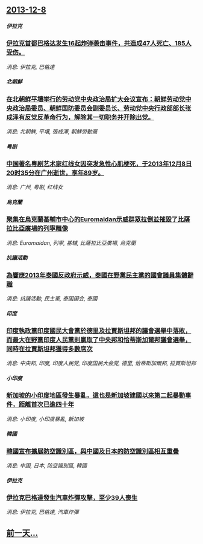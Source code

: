 ## [2013-12-8](/news/2013/12/8/index.md)

##### 伊拉克
### [ 伊拉克首都巴格达发生16起炸弹袭击事件，共造成47人死亡、185人受伤。 ](/news/2013/12/8/伊拉克首都巴格达发生16起炸弹袭击事件-共造成47人死亡-185人受伤.md)
_消息: 伊拉克, 巴格達_

##### 北朝鮮
### [ 在北朝鲜平壤举行的劳动党中央政治局扩大会议宣布：朝鲜劳动党中央政治局委员、朝鲜国防委员会副委员长、劳动党中央行政部部长张成泽有反党反革命行为，解除其一切职务并开除出党。 ](/news/2013/12/8/在北朝鲜平壤举行的劳动党中央政治局扩大会议宣布-朝鲜劳动党中央政治局委员-朝鲜国防委员会副委员长-劳动党中央行政部部长.md)
_消息: 北朝鮮, 平壤, 張成澤, 朝鮮勞動黨_

##### 粤剧
### [ 中国著名粤剧艺术家红线女因突发急性心肌梗死，于2013年12月8日20时35分在广州逝世，享年89岁。](/news/2013/12/8/中国著名粤剧艺术家红线女因突发急性心肌梗死-于2013年12月8日20时35分在广州逝世-享年89岁.md)
_消息: 广州, 粤剧, 红线女_

##### 烏克蘭
### [ 聚集在烏克蘭基輔市中心的Euromaidan示威群眾拉倒並摧毀了比薩拉比亞廣場的列寧雕像 ](/news/2013/12/8/聚集在烏克蘭基輔市中心的Euromaidan示威群眾拉倒並摧毀了比薩拉比亞廣場的列寧雕像.md)
_消息: Euromaidan, 列寧, 基辅, 比薩拉比亞廣場, 烏克蘭_

##### 抗議活動
### [ 為響應2013年泰國反政府示威，泰國在野黨民主黨的國會議員集體辭職 ](/news/2013/12/8/為響應2013年泰國反政府示威-泰國在野黨民主黨的國會議員集體辭職.md)
_消息: 抗議活動, 民主黨, 泰国国会, 泰國_

##### 印度
### [ 印度執政黨印度國民大會黨於德里及拉賈斯坦邦的議會選舉中落敗，而最大在野黨印度人民黨則贏取了中央邦和恰蒂斯加爾邦議會選舉，同時在拉賈斯坦邦獲得多數席次 ](/news/2013/12/8/印度執政黨印度國民大會黨於德里及拉賈斯坦邦的議會選舉中落敗-而最大在野黨印度人民黨則贏取了中央邦和恰蒂斯加爾邦議會選舉.md)
_消息: 中央邦, 印度, 印度人民党, 印度国民大会党, 德里, 恰蒂斯加爾邦, 拉賈斯坦邦_

##### 小印度
### [ 新加坡的小印度地區發生暴亂，這也是新加坡建國以來第二起暴動事件，距離首次已逾四十年 ](/news/2013/12/8/新加坡的小印度地區發生暴亂-這也是新加坡建國以來第二起暴動事件-距離首次已逾四十年.md)
_消息: 小印度, 小印度暴亂, 新加坡_

##### 韓國
### [ 韓國宣布擴展防空識別區，與中國及日本的防空識別區相互重疊 ](/news/2013/12/8/韓國宣布擴展防空識別區-與中國及日本的防空識別區相互重疊.md)
_消息: 中国, 日本, 防空識別區, 韓國_

##### 伊拉克
### [ 伊拉克巴格達發生汽車炸彈攻擊，至少39人喪生 ](/news/2013/12/8/伊拉克巴格達發生汽車炸彈攻擊-至少39人喪生.md)
_消息: 伊拉克, 巴格達, 汽車炸彈_

## [前一天...](/news/2013/12/7/index.md)

